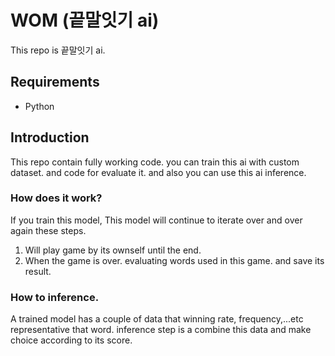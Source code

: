 # WOM (끝말잇기 ai)
This repo is 끝말잇기 ai.

## Requirements
- Python

## Introduction
This repo contain fully working code. you can train this ai with custom dataset. and code for evaluate it. and also you can use this ai inference.

### How does it work?
If you train this model, This model will continue to iterate over and over again these steps. 
1. Will play game by its ownself until the end.
2. When the game is over. evaluating words used in this game. and save its result.

### How to inference.
A trained model has a couple of data that winning rate, frequency,...etc representative that word. inference step is a combine this data and make choice according to its score.
